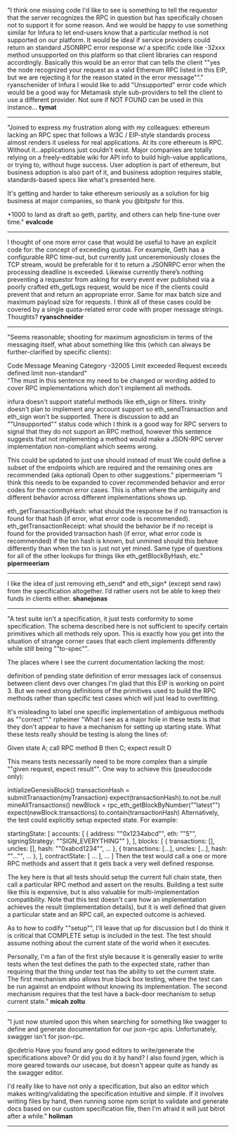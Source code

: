"I think one missing code I'd like to see is something to tell the requestor that the server recognizes the RPC in question but has specifically chosen not to support it for some reason.
And we would be happy to use something similar for Infura to let end-users know that a particular method is not supported on our platform. It would be ideal if service providers could return an standard JSONRPC error response w/ a specific code like -32xxx method unsupported on this platform so that client libraries can respond accordingly. Basically this would be an error that can tells the client ""yes the node recognized your request as a valid Ethereum RPC listed in this EIP, but we are rejecting it for the reason stated in the error message""."	ryanschenider of Infura
I would like to add "Unsupported" error code which would be a good way for Metamask style sub-providers to tell the client to use a different provider. Not sure if NOT FOUND can be used in this instance...	**tymat**

***

"Joined to express my frustration along with my colleagues: ethereum lacking an RPC spec that follows a W3C / EIP-style standards process almost renders it useless for real applications. At its core ethereum is RPC. Without it...applications just couldn't exist. Major companies are totally relying on a freely-editable wiki for API info to build high-value applications, or trying to, without huge success. User adoption is part of ethereum, but business adoption is also part of it, and business adoption requires stable, standards-based specs like what's presented here.

It's getting and harder to take ethereum seriously as a solution for big business at major companies, so thank you @bitpshr for this.

+1000 to land as draft so geth, partity, and others can help fine-tune over time."	**evalcode**

***

I thought of one more error case that would be useful to have an explicit code for: the concept of exceeding quotas. For example, Geth has a configurable RPC time-out, but currently just unceremoniously closes the TCP stream, would be preferable for it to return a JSONRPC error when the processing deadline is exceeded. Likewise currently there’s nothing preventing a requestor from asking for every event ever published via a poorly crafted eth_getLogs request, would be nice if the clients could prevent that and return an appropriate error. Same for max batch size and maximum payload size for requests. I think all of these cases could be covered by a single quota-related error code with proper message strings. Thoughts?	**ryanschneider**

***

"Seems reasonable; shooting for maximum agnosticism in terms of the messaging itself, what about something like this (which can always be further-clarified by specific clients):

Code	Message	Meaning	Category
-32005	Limit exceeded	Request exceeds defined limit	non-standard"	
"The must in this sentence my need to be changed or wording added to cover RPC implementations which don't implement all methods.

infura doesn't support stateful methods like eth_sign or filters.
trinity doesn't plan to implement any account support so eth_sendTransaction and eth_sign won't be supported.
There is discussion to add an ""Unsupported"" status code which I think is a good way for RPC servers to signal that they do not support an RPC method, however this sentence suggests that not implementing a method would make a JSON-RPC server implementation non-compliant which seems wrong.

This could be updated to just use should instead of must
We could define a subset of the endpoints which are required and the remaining ones are recommended (aka optional)
Open to other suggestions."	pipermeeriam
"I think this needs to be expanded to cover recommended behavior and error codes for the common error cases. This is often where the ambiguity and different behavior across different implementations shows up.

eth_getTransactionByHash: what should the response be if no transaction is found for that hash (if error, what error code is recommended).
eth_getTransactionReceipt:
what should the behavior be if no receipt is found for the provided transaction hash (if error, what error code is recommended)
if the txn hash is known, but unmined should this behave differently than when the txn is just not yet mined.
Same type of questions for all of the other lookups for things like eth_getBlockByHash, etc."	**pipermeeriam**

***

I like the idea of just removing eth_send* and eth_sign* (except send raw) from the specification altogether. I’d rather users not be able to keep their funds in clients either.	**shanejonas**

***

"A test suite isn't a specification, it just tests conformity to some specification. The schema described here is not sufficient to specify certain primitives which all methods rely upon. This is exactly how you get into the situation of strange corner cases that each client implements differently while still being ""to-spec"".

The places where I see the current documentation lacking the most:

definition of pending state
definition of error messages
lack of consensus between client devs over changes
I'm glad that this EIP is working on point 3. But we need strong definitions of the primitives used to build the RPC methods rather than specific test cases which will just lead to overfitting.

It's misleading to label one specific implementation of ambiguous methods as ""correct""."	rpheimer
"What I see as a major hole in these tests is that they don't appear to have a mechanism for setting up starting state. What these tests really should be testing is along the lines of:

Given state A; call RPC method B then C; expect result D

This means tests necessarily need to be more complex than a simple ""given request, expect result"". One way to achieve this (pseudocode only):

initializeGenesisBlock()
transactionHash = submitTransaction(myTransaction)
expect(transactionHash).to.not.be.null
mineAllTransactions()
newBlock = rpc_eth_getBlockByNumber(""latest"")
expect(newBlock.transactions).to.contain(transactionHash)
Alternatively, the test could explicitly setup expected state. For example:

startingState: [
	accounts: [
		{ address: ""0x1234abcd"", eth: ""5"", signingStrategy: ""SIGN_EVERYTHING"" },
	],
	blocks: [
		{ transactions: [], uncles: [], hash: ""0xabcd1234"", ... },
		{ transactions: [...], uncles: [...], hash: ""..."", ... },
	],
	contractState: [
		...
	],
	...
]
Then the test would call a one or more RPC methods and assert that it gets back a very well defined response.

The key here is that all tests should setup the current full chain state, then call a particular RPC method and assert on the results. Building a test suite like this is expensive, but is also valuable for multi-implementation compatibility. Note that this test doesn't care how an implementation achieves the result (implementation details), but it is well defined that given a particular state and an RPC call, an expected outcome is achieved.

As to how to codify ""setup"", I'll leave that up for discussion but I do think it is critical that COMPLETE setup is included in the test. The test should assume nothing about the current state of the world when it executes.

Personally, I'm a fan of the first style because it is generally easier to write tests when the test defines the path to the expected state, rather than requiring that the thing under test has the ability to set the current state. The first mechanism also allows true black box testing, where the test can be run against an endpoint without knowing its implementation. The second mechanism requires that the test have a back-door mechanism to setup current state."	**micah zoltu**

***

"I just now stumled upon this when searching for something like swagger to define and generate documentation for our json-rpc apis. Unfortunately, swagger isn't for json-rpc.

@cdetrio Have you found any good editors to write/generate the specifications above? Or did you do it by hand?
I also found jrgen, which is more geared towards our usecase, but doesn't appear quite as handy as the swagger editor.

I'd really like to have not only a specification, but also an editor which makes writing/validating the specification intuitive and simple. If it involves writing files by hand, then running some npm script to validate and generate docs based on our custom specification file, then I'm afraid it will just bitrot after a while."	**holiman**

***
